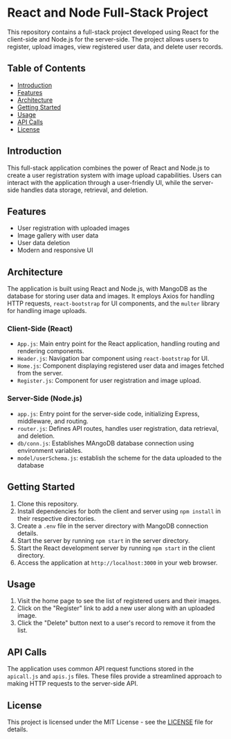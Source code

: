 # React and Node Full-Stack Project

This repository contains a full-stack project developed using React for the client-side and Node.js for the server-side. The project allows users to register, upload images, view registered user data, and delete user records.

## Table of Contents
- [Introduction](#introduction)
- [Features](#features)
- [Architecture](#architecture)
- [Getting Started](#getting-started)
- [Usage](#usage)
- [API Calls](#api-calls)
- [License](#license)

## Introduction
This full-stack application combines the power of React and Node.js to create a user registration system with image upload capabilities. Users can interact with the application through a user-friendly UI, while the server-side handles data storage, retrieval, and deletion.

## Features
- User registration with uploaded images
- Image gallery with user data
- User data deletion
- Modern and responsive UI

## Architecture
The application is built using React and Node.js, with MangoDB as the database for storing user data and images. It employs Axios for handling HTTP requests, `react-bootstrap` for UI components, and the `multer` library for handling image uploads.

### Client-Side (React)
- `App.js`: Main entry point for the React application, handling routing and rendering components.
- `Header.js`: Navigation bar component using `react-bootstrap` for UI.
- `Home.js`: Component displaying registered user data and images fetched from the server.
- `Register.js`: Component for user registration and image upload.

### Server-Side (Node.js)
- `app.js`: Entry point for the server-side code, initializing Express, middleware, and routing.
- `router.js`: Defines API routes, handles user registration, data retrieval, and deletion.
- `db/conn.js`: Establishes MAngoDB database connection using environment variables.
- `model/userSchema.js`: establish the scheme for the data uploaded to the database

## Getting Started
1. Clone this repository.
2. Install dependencies for both the client and server using `npm install` in their respective directories.
3. Create a `.env` file in the server directory with MangoDB connection details.
4. Start the server by running `npm start` in the server directory.
5. Start the React development server by running `npm start` in the client directory.
6. Access the application at `http://localhost:3000` in your web browser.

## Usage
1. Visit the home page to see the list of registered users and their images.
2. Click on the "Register" link to add a new user along with an uploaded image.
3. Click the "Delete" button next to a user's record to remove it from the list.

## API Calls
The application uses common API request functions stored in the `apicall.js` and `apis.js` files. These files provide a streamlined approach to making HTTP requests to the server-side API.

## License
This project is licensed under the MIT License - see the [LICENSE](LICENSE) file for details.
